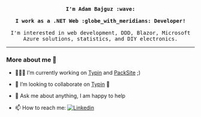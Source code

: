 
<p align="center">
  <samp>
    <b>I'm Adam Bajguz :wave:</b>
    <br><br>
    <b>I work as a .NET Web :globe_with_meridians: Developer!</b>
    <br><br>
    I'm interested in web development, DDD, Blazor, Microsoft Azure solutions, statistics, and DIY electronics.
  </samp>
</p>


<hr>

### More about me :eyes:
<!--
**adambajguz/adambajguz** is a ✨ _special_ ✨ repository because its `README.md` (this file) appears on your GitHub profile.

Here are some ideas to get you started:

- 🔭 I’m currently working on ...
- 🌱 I’m currently learning ...
- 👯 I’m looking to collaborate on ...
- 🤔 I’m looking for help with ...
- 💬 Ask me about ...
- 📫 How to reach me: ...
- 😄 Pronouns: ...
- ⚡ Fun fact: ...
-->

<!-- Any image aligned to the right. Beware the width -->
<!--<img width="50%" align="right" alt="Github" src="https://raw.githubusercontent.com/onimur/.github/master/.resources/git-header.svg" />-->

- 👨🏽‍💻 I’m currently working on [Typin](https://github.com/adambajguz/Typin) and [PackSite](https://github.com/PackSite) ;)

- 👯 I’m looking to collaborate on [Typin](https://github.com/adambajguz/Typin) 🤝

- 💬 Ask me about anything, I am happy to help

- 📫 How to reach me: [![Linkedin](https://img.shields.io/badge/-LinkedIn-222222?style=flat-square&logo=Linkedin&logoColor=white&link=https://www.linkedin.com/in/adam-bajguz/)](https://www.linkedin.com/in/adam-bajguz/)
